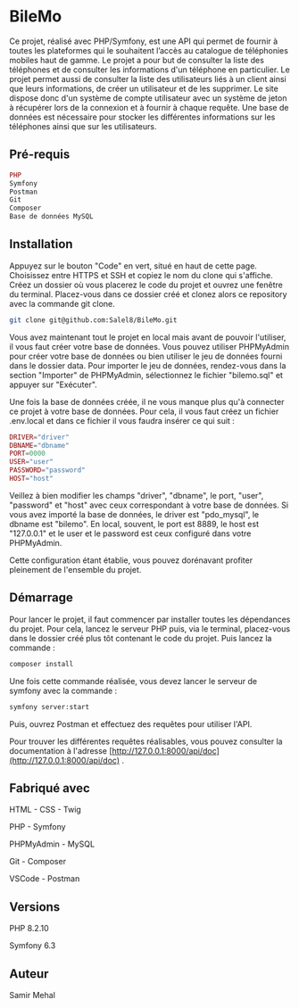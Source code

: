 # BileMo

Ce projet, réalisé avec PHP/Symfony, est une API qui permet de fournir à toutes les plateformes qui le souhaitent l’accès au catalogue de téléphonies mobiles haut de gamme. Le projet a pour but de consulter la liste des téléphones et de consulter les informations d'un téléphone en particulier. Le projet permet aussi de consulter la liste des utilisateurs liés à un client ainsi que leurs informations, de créer un utilisateur et de les supprimer. Le site dispose donc d'un système de compte utilisateur avec un système de jeton à récupérer lors de la connexion et à fournir à chaque requête. Une base de données est nécessaire pour stocker les différentes informations sur les téléphones ainsi que sur les utilisateurs.

## Pré-requis

```php
PHP
Symfony
Postman
Git
Composer
Base de données MySQL
```

## Installation

Appuyez sur le bouton "Code" en vert, situé en haut de cette page. Choisissez entre HTTPS et SSH et copiez le nom du clone qui s'affiche. Créez un dossier où vous placerez le code du projet et ouvrez une fenêtre du terminal. Placez-vous dans ce dossier créé et clonez alors ce repository avec la commande git clone.

```bash
git clone git@github.com:Salel8/BileMo.git
```

Vous avez maintenant tout le projet en local mais avant de pouvoir l'utiliser, il vous faut créer votre base de données. Vous pouvez utiliser PHPMyAdmin pour créer votre base de données ou bien utiliser le jeu de données fourni dans le dossier data. Pour importer le jeu de données, rendez-vous dans la section "Importer" de PHPMyAdmin, sélectionnez le fichier "bilemo.sql" et appuyer sur "Exécuter".

Une fois la base de données créée, il ne vous manque plus qu'à connecter ce projet à votre base de données. Pour cela, il vous faut créez un fichier .env.local et dans ce fichier il vous faudra insérer ce qui suit :

```php
DRIVER="driver"
DBNAME="dbname"
PORT=0000
USER="user"
PASSWORD="password"
HOST="host"
```

Veillez à bien modifier les champs "driver", "dbname", le port, "user", "password" et "host" avec ceux correspondant à votre base de données. Si vous avez importé la base de données, le driver est "pdo_mysql", le dbname est "bilemo". En local, souvent, le port est 8889, le host est "127.0.0.1" et le user et le password est ceux configuré dans votre PHPMyAdmin.

Cette configuration étant établie, vous pouvez dorénavant profiter pleinement de l'ensemble du projet.

## Démarrage

Pour lancer le projet, il faut commencer par installer toutes les dépendances du projet. Pour cela, lancez le serveur PHP puis, via le terminal, placez-vous dans le dossier créé plus tôt contenant le code du projet. Puis lancez la commande :

```bash
composer install
```
Une fois cette commande réalisée, vous devez lancer le serveur de symfony avec la commande :

```bash
symfony server:start
```

Puis, ouvrez Postman et effectuez des requêtes pour utiliser l'API. 

Pour trouver les différentes requêtes réalisables, vous pouvez consulter la documentation à l'adresse [http://127.0.0.1:8000/api/doc](http://127.0.0.1:8000/api/doc) .


## Fabriqué avec 

HTML - CSS - Twig

PHP - Symfony

PHPMyAdmin - MySQL

Git - Composer

VSCode - Postman

## Versions

PHP 8.2.10

Symfony 6.3

## Auteur

Samir Mehal